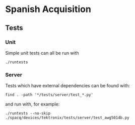 # Spanish Acquisition

## Tests

### Unit

Simple unit tests can all be run with

    ./runtests

### Server

Tests which have external dependencies can be found with:

    find . -path '*/tests/server/test_*.py'

and run with, for example:

    ./runtests --no-skip ./spacq/devices/tektronix/tests/server/test_awg5014b.py
